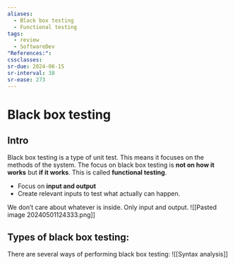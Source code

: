 ```yaml
---
aliases:
  - Black box testing
  - Functional testing
tags:
  - review
  - SoftwareDev
"References:": 
cssclasses:
sr-due: 2024-06-15
sr-interval: 38
sr-ease: 273
---
```

# Black box testing
## Intro
Black box testing is a type of unit test. This means it focuses on the methods of the system. The focus on black box testing is **not on how it works** but **if it works**. This is called **functional testing**.

+ Focus on **input and output**
+ Create relevant inputs to test what actually can happen.

We don’t care about whatever is inside. Only input and output. 
![[Pasted image 20240501124333.png]]

## Types of black box testing: 
There are several ways of performing black box testing: 
 ![[Syntax analysis]]